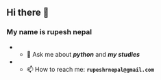## Hi there 👋

### My name is rupesh nepal 

<!--
**rex9840/rex9840** is a ✨ _special_ ✨ repository because its `README.md` (this file) appears on your GitHub profile.

Here are some ideas to get you started:


- 🌱 I’m currently learning ...
- 👯 I’m looking to collaborate on ...
- 🤔 I’m looking for help with ...


- 😄 Pronouns: ...
- ⚡ Fun fact: ...
-->
- - 💬 Ask me about _**python**_ and _**my studies**_
- - 📫 How to reach me: **``rupeshrnepal@gmail.com``**  
